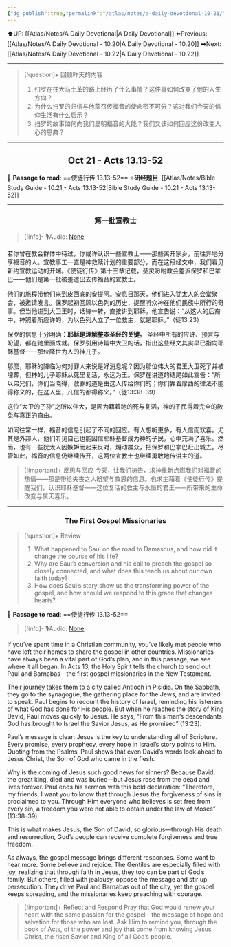 ```yaml
---
{"dg-publish":true,"permalink":"/atlas/notes/a-daily-devotional-10-21/"}
---
```


 ⬆️UP: [[Atlas/Notes/A Daily Devotional\|A Daily Devotional]]
⬅️Previous: [[Atlas/Notes/A Daily Devotional - 10.20\|A Daily Devotional - 10.20]]
➡️Next: [[Atlas/Notes/A Daily Devotional - 10.22\|A Daily Devotional - 10.22]]

---

> [!question]+ 回顾昨天的内容
> 1. 扫罗在往大马士革的路上经历了什么事情？这件事如何改变了他的人生方向？
> 2. 为什么扫罗的归信与他蒙召传福音的使命密不可分？这对我们今天的信仰生活有什么启示？
> 3. 扫罗的故事如何向我们显明福音的大能？我们又该如何回应这份改变人心的恩典？

---
## <center>Oct 21 - Acts 13.13-52</center>

📖 **Passage to read**: ==使徒行传 13.13-52==
⭐**研经题目**: [[Atlas/Notes/Bible Study Guide - 10.21 - Acts 13.13-52\|Bible Study Guide - 10.21 - Acts 13.13-52]]

---
### <center>第一批宣教士</center>

> [!info]- 🎙️Audio: [None]()


若你曾在教会群体中待过，你或许认识一些宣教士——那些离开家乡，前往异地分享福音的人。宣教事工一直是神救赎计划的重要部分，而在这段经文中，我们看见新约宣教运动的开端。《使徒行传》第十三章记载，圣灵吩咐教会差派保罗和巴拿巴——他们是第一批被差遣出去传福音的宣教士。

他们的旅程带他们来到皮西底的安提阿。安息日那天，他们进入犹太人的会堂聚会，被邀请发言。保罗起初回顾以色列的历史，提醒听众神在他们民族中所行的奇事。但当他讲到大卫王时，话锋一转，直接讲到耶稣。他宣告说：“从这人的后裔中，神照着所应许的，为以色列人立了一位救主，就是耶稣。”（徒13:23）

保罗的信息十分明确：**耶稣是理解整本圣经的关键。** 圣经中所有的应许、预言与盼望，都在祂里面成就。保罗引用诗篇中大卫的话，指出这些经文其实早已指向耶稣基督——那位降世为人的神儿子。

那麼，耶稣的降临为何对罪人来说是好消息呢？因为那位伟大的君王大卫死了并被埋葬，但神的儿子耶稣从死里复活，永远为王。保罗在讲道的结尾如此宣告：“所以弟兄们，你们当晓得，赦罪的道是由这人传给你们的；你们靠着摩西的律法不能得称义的，在这人里，凡信的都得称义。”（徒13:38–39）

这位“大卫的子孙”之所以伟大，是因为藉着祂的死与复活，神的子民得着完全的赦免与真正的自由。

如同往常一样，福音的信息引起了不同的回应。有人想听更多，有人信而欢喜。尤其是外邦人，他们听见自己也能因信耶稣基督成为神的子民，心中充满了喜乐。然而，也有一些犹太人因嫉妒而起来反对，煽动群众，把保罗和巴拿巴赶出城去。尽管如此，福音的信息仍继续传开，这两位宣教士也继续勇敢地传讲主的道。

> [!important]+ 反思与回应
今天，让我们祷告，求神重新点燃我们对福音的热情——那是带给失丧之人盼望与救恩的信息。也求主藉着《使徒行传》提醒我们，认识耶稣基督——这位复活的救主与永恒的君王——所带来的生命改变与属天喜乐。


---
### <center>The First Gospel Missionaries</center>

> [!question]+ Review
> 1. What happened to Saul on the road to Damascus, and how did it change the course of his life?
> 2. Why are Saul’s conversion and his call to preach the gospel so closely connected, and what does this teach us about our own faith today?
> 3. How does Saul’s story show us the transforming power of the gospel, and how should we respond to this grace that changes hearts?

📖 **Passage to read**: ==使徒行传 13.13-52==

> [!info]- 🎙️Audio: [None]()  

If you’ve spent time in a Christian community, you’ve likely met people who have left their homes to share the gospel in other countries. Missionaries have always been a vital part of God’s plan, and in this passage, we see where it all began. In Acts 13, the Holy Spirit tells the church to send out Paul and Barnabas—the first gospel missionaries in the New Testament.

Their journey takes them to a city called Antioch in Pisidia. On the Sabbath, they go to the synagogue, the gathering place for the Jews, and are invited to speak. Paul begins to recount the history of Israel, reminding his listeners of what God has done for His people. But when he reaches the story of King David, Paul moves quickly to Jesus. He says, “From this man’s descendants God has brought to Israel the Savior Jesus, as He promised” (13:23).

Paul’s message is clear: Jesus is the key to understanding all of Scripture. Every promise, every prophecy, every hope in Israel’s story points to Him. Quoting from the Psalms, Paul shows that even David’s words look ahead to Jesus Christ, the Son of God who came in the flesh.

Why is the coming of Jesus such good news for sinners? Because David, the great king, died and was buried—but Jesus rose from the dead and lives forever. Paul ends his sermon with this bold declaration: “Therefore, my friends, I want you to know that through Jesus the forgiveness of sins is proclaimed to you. Through Him everyone who believes is set free from every sin, a freedom you were not able to obtain under the law of Moses” (13:38–39).

This is what makes Jesus, the Son of David, so glorious—through His death and resurrection, God’s people can receive complete forgiveness and true freedom.

As always, the gospel message brings different responses. Some want to hear more. Some believe and rejoice. The Gentiles are especially filled with joy, realizing that through faith in Jesus, they too can be part of God’s family. But others, filled with jealousy, oppose the message and stir up persecution. They drive Paul and Barnabas out of the city, yet the gospel keeps spreading, and the missionaries keep preaching with courage.

> [!important]+ Reflect and Respond
Pray that God would renew your heart with the same passion for the gospel—the message of hope and salvation for those who are lost. Ask Him to remind you, through the book of Acts, of the power and joy that come from knowing Jesus Christ, the risen Savior and King of all God’s people.
